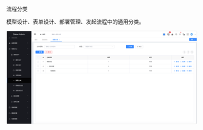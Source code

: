 流程分类

模型设计、表单设计、部署管理、发起流程中的通用分类。

![](https://raw.githubusercontent.com/Yuchenhui/notes/main/pic/1746692360205.png)